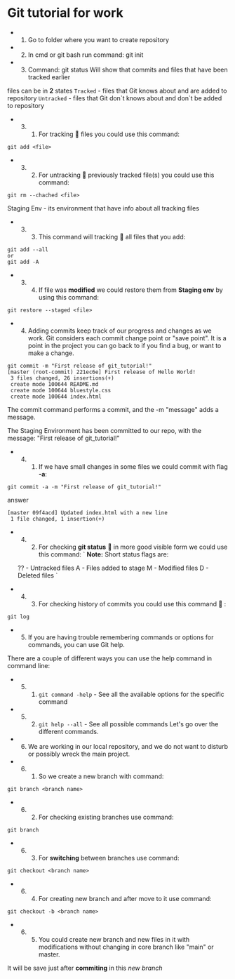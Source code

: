# Git tutorial for work 
- 1. Go to folder where you want to create repository
- 2. In cmd or git bash run command:
git init
- 3. Command:
git status
Will show that commits and files that have been tracked earlier

files can be in **2** states
`Tracked` - files that Git knows about and are added to repository
`Untracked` - files that Git don\`t knows about and don\`t be added to repository

- 3. 1) For tracking :green_book: files you could use this command: 
```
git add <file>
```
- 3. 2) For untracking :closed_book: previously tracked file(s) you could use this command:
```
git rm --chached <file>
```
Staging Env - its environment that have info about all tracking files

- 3. 3) This command will tracking :green_book: all files that you add:
```
git add --all 
or
git add -A
```
- 3. 4) If file was **modified** we could restore them from **Staging env** by using this command:
```
git restore --staged <file>
```
- 4. Adding commits keep track of our progress and changes as we work. Git considers each commit change point or "save point". It is a point in the project you can go back to if you find a bug, or want to make a change.
```
git commit -m "First release of git_tutorial!"
[master (root-commit) 221ec6e] First release of Hello World!
 3 files changed, 26 insertions(+)
 create mode 100644 README.md
 create mode 100644 bluestyle.css
 create mode 100644 index.html
```

The commit command performs a commit, and the -m "message" adds a message.

The Staging Environment has been committed to our repo, with the message:
"First release of git_tutorial!"
- 4. 1) If we have small changes in some files we could commit with flag **-a**:
```
git commit -a -m "First release of git_tutorial!"
```
answer
```
[master 09f4acd] Updated index.html with a new line
 1 file changed, 1 insertion(+)
```
- 4. 2) For checking **git status** :ledger: in more good visible form we could use this command:
`
**Note:** Short status flags are:

    ?? - Untracked files
    A - Files added to stage
    M - Modified files
    D - Deleted files
`
- 4. 3) For checking history of commits you could use this command :book: :
```
git log
```
- 5. If you are having trouble remembering commands or options for commands, you can use Git help.

There are a couple of different ways you can use the help command in command line:

- 5. 1) `git command -help` -  See all the available options for the specific command
- 5. 2) `git help --all` -  See all possible commands
 Let's go over the different commands.

- 6. We are working in our local repository, and we do not want to disturb or possibly wreck the main project.

- 6. 1) So we create a new branch with command:
```
git branch <branch name>
```
- 6. 2) For checking existing branches use command:
```
git branch
```
- 6. 3) For **switching** between branches use command:
```
git checkout <branch name>
```
- 6. 4) For creating new branch and after move to it use command:
```
git checkout -b <branch name>
```
- 6. 5) You could create new branch and new files in it with modifications without changing in core branch like "main" or master.

It will be save just after **commiting** in this *new branch*

